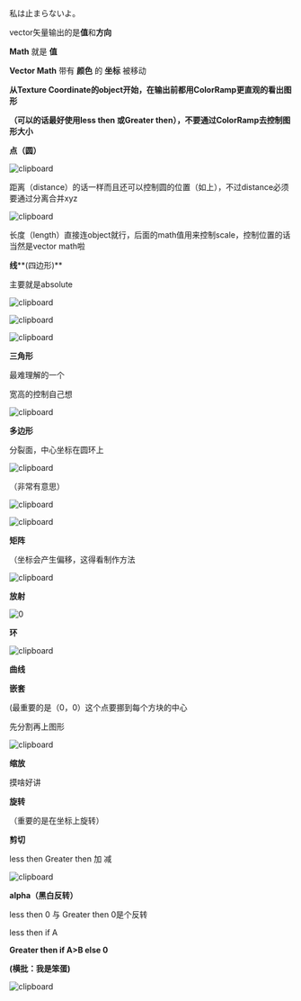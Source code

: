 私は止まらないよ。

vector矢量输出的是**值**和**方向**

**Math** 就是 **值**

**Vector Math** 带有 **颜色** 的 **坐标** 被移动

**从Texture Coordinate的object开始，在输出前都用ColorRamp更直观的看出图形**

**（可以的话最好使用less then 或Greater then），不要通过ColorRamp去控制图形大小**

**点（圆）**

![clipboard](img/基础.assets/clipboard.png)

距离（distance）的话一样而且还可以控制圆的位置（如上），不过distance必须要通过分离合并xyz

![clipboard](img/基础.assets/clipboard-1669814644642.png)

长度（length）直接连object就行，后面的math值用来控制scale，控制位置的话当然是vector math啦

**线****(四边形)**

主要就是absolute

![clipboard](img/基础.assets/clipboard-1669814665325.png)

![clipboard](img/基础.assets/clipboard-1669814677539.png)

![clipboard](img/基础.assets/clipboard-1669814688004.png)

**三角形**

最难理解的一个

宽高的控制自己想

![clipboard](img/基础.assets/clipboard-1669814701751.png)

**多边形**

分裂面，中心坐标在圆环上

![clipboard](img/基础.assets/clipboard-1669814715130.png)

（非常有意思）

![clipboard](img/基础.assets/clipboard-1669814728919.png)

![clipboard](img/基础.assets/clipboard-1669814739225.png)

**矩阵**

（坐标会产生偏移，这得看制作方法

![clipboard](img/基础.assets/clipboard-1669814751889.png)

**放射**

![0](img/基础.assets/clipboard-1669814762552.png)

**环**

![clipboard](img/基础.assets/clipboard-1669814773634.png)

**曲线**

**嵌套**

(最重要的是（0，0）这个点要挪到每个方块的中心

先分割再上图形

![clipboard](img/基础.assets/clipboard-1669814784506.png)

**缩放**

摸啥好讲

**旋转**

（重要的是在坐标上旋转）

**剪切**

less then  Greater then 加 减

![clipboard](img/基础.assets/clipboard-1669814796387.png)

**alpha（黑白反转）**

less then 0 与 Greater then 0是个反转

less then if A

**Greater then if A>B else 0**

**(横批：我是笨蛋)**

![clipboard](img/节点运算基础.assets/clipboard.png)
